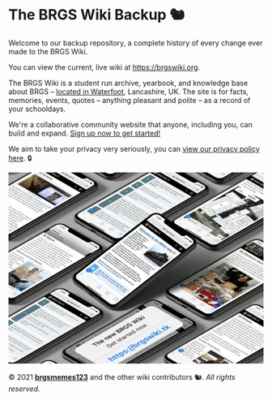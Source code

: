 # The BRGS Wiki Backup 🐿

Welcome to our backup repository, a complete history of every change ever made to the BRGS Wiki.

You can view the current, live wiki at <https://brgswiki.org>.

The BRGS Wiki is a student run archive, yearbook, and knowledge base about BRGS – [located in Waterfoot](https://goo.gl/maps/HuUTupt5ZHzZE5UZ8), Lancashire, UK.
The site is for facts, memories, events, quotes – anything pleasant and polite – as a record of your schooldays.

We're a collaborative community website that anyone, including you, can build and expand. [Sign up now to get started!](https://brgswiki.org/getting-started)

We aim to take your privacy very seriously, you can [view our privacy policy here](https://brgswiki.org/privacy). 🔒

[![BRGS Wiki Promo Image](/brgswiki-promo-image-small.jpg)](https://brgswiki.org)

© 2021 [**brgsmemes123**](https://instagram.com/brgsmemes123) and the other wiki contributors 🐿️. _All rights reserved._
